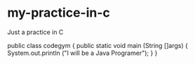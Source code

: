 # my-practice-in-c
Just a practice in C

public class codegym
{
public static void main (String []args)
{
System.out.println ("I will be a Java Programer");
}
}
